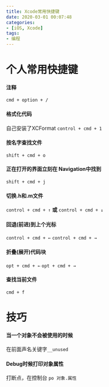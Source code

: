 ```yaml
---
title: Xcode常用快捷键
date: 2020-03-01 00:07:48
categories:
- [iOS, Xcode]
tags:
- 编程
---
```



# 个人常用快捷键

#### 注释
`cmd + option + / `

#### 格式化代码 
自己安装了XCFormat
`control + cmd + 1`

#### 按名字查找文件
`shift + cmd + o`

#### 正在打开的界面立刻在 Navigation中找到
`shift + cmd + j`

#### 切换.h和.m文件
`control + cmd + ↑` **或** `control + cmd + ↓`

#### 回退(前进)到上个光标
`control + cmd + ←`  `control + cmd + →`

#### 折叠(展开)代码块
`opt + cmd + ←` `opt + cmd + →`

#### 查找当前文件
`cmd + f`

# 技巧

#### 当一个对象不会被使用的时候
在前面声名关键字`__unused`

#### Debug时候打印对象属性
打断点，在控制台 `po 对象.属性`
